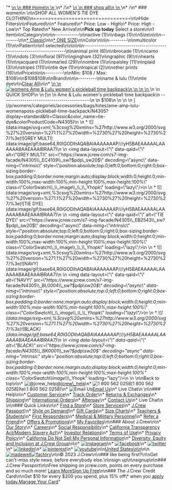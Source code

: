 "*   [\n    \n    ### Home\n    \n    ](/)\n*   /\n*   [\n    \n    ### shop all\n    \n    ](/all)\n*   /\n*   ### women\n    \n\nSHOP ALL WOMEN'S TIE DYE CLOTHING\n=================================\n\nHide Filters\n\nFeatured\n\n*   Featured\n*   Price: Low - High\n*   Price: High - Low\n*   Top Rated\n*   New Arrival\n\n**Pick up today** Select a store\n\n1 item\n\nCategory\n\n\n------------\n\n[](/all/womens/categories/clothing?sub-categories=womens-shopall-active&crawl=no&l_pattern=root-tie-dye)active (1)\n\n[](/all/womens/categories/clothing?sub-categories=womens-shopall-bags&crawl=no&l_pattern=root-tie-dye)bags (1)\n\nSize\n\n\n--------\n\n[*   Classic](/all/womens/categories/clothing?crawl=no&fit=Classic&l_pattern=root-tie-dye)\n\n[*   ONE SIZE](/all/womens/categories/clothing?crawl=no&l_pattern=root-tie-dye&size=ONE%20SIZE)\n\nColor\n\n\n---------\n\n[](/all/womens/categories/clothing?crawl=no&l_color=root-multicolor&l_pattern=root-tie-dye)multicolor (1)\n\nPattern\n\n1 selected[](/all/womens/categories/clothing?crawl=no)\n\n\n\n\n---------------------------------------------------------------------\n\n[](/all/womens/categories/clothing?crawl=no&l_pattern=root-animal-print,root-tie-dye)animal print (6)\n\n[](/all/womens/categories/clothing?crawl=no&l_pattern=root-brocade,root-tie-dye)brocade (1)\n\n[](/all/womens/categories/clothing?crawl=no&l_pattern=root-camo,root-tie-dye)camo (1)\n\n[](/all/womens/categories/clothing?crawl=no&l_pattern=root-dots,root-tie-dye)dots (3)\n\n[](/all/womens/categories/clothing?crawl=no&l_pattern=root-floral,root-tie-dye)floral (97)\n\n[](/all/womens/categories/clothing?crawl=no&l_pattern=root-gingham,root-tie-dye)gingham (32)\n\n[](/all/womens/categories/clothing?crawl=no&l_pattern=root-graphic,root-tie-dye)graphic (9)\n\n[](/all/womens/categories/clothing?crawl=no&l_pattern=root-hearts,root-tie-dye)hearts (1)\n\n[](/all/womens/categories/clothing?crawl=no&l_pattern=root-jacquard,root-tie-dye)jacquard (1)\n\n[](/all/womens/categories/clothing?crawl=no&l_pattern=root-marled,root-tie-dye)marled (29)\n\n[](/all/womens/categories/clothing?crawl=no&l_pattern=root-ombre,root-tie-dye)ombre (1)\n\n[](/all/womens/categories/clothing?crawl=no&l_pattern=root-paisley,root-tie-dye)paisley (11)\n\n[](/all/womens/categories/clothing?crawl=no&l_pattern=root-plaid,root-tie-dye)plaid (3)\n\n[](/all/womens/categories/clothing?crawl=no&l_pattern=root-stripes,root-tie-dye)stripes (111)\n\n[](/all/womens/categories/clothing?crawl=no)tie dye (1)\n\n[](/all/womens/categories/clothing?crawl=no&l_pattern=root-tie-dye,root-tropical)tropical (2)\n\n[](/all/womens/categories/clothing?crawl=no&l_pattern=root-other-prints,root-tie-dye)other prints (16)\n\nPrice\n\n\n---------\n\nMin: $108 / Max: $108\n\n$108$108\n\nBrand\n\n\n---------\n\n[](/all/womens/categories/clothing?brand=AME%20%26%20LULU&crawl=no&l_pattern=root-tie-dye)ame & lulu (1)\n\ntie dye[](/all/womens/categories/clothing?crawl=no)\n\n[Clear All](/all/womens/categories/clothing?crawl=no)\n\n*   [\n    \n    ![womens Ame &amp; Lulu women&apos;s pickleball time backpack](https://www.jcrew.com/s7-img-facade/N4305_EB2543?hei=640&crop=0,0,512,0)\n    \n    \n    \n    ](/p/womens/categories/accessories/bags/totes/ame-amp-lulu-womenaposs-pickleball-time-backpack/N4305?display=standard&fit=Classic&color_name=tie-dye&colorProductCode=N4305)\n    \n    QUICK SHOP\n    \n    [\n    \n    Ame & Lulu women's pickleball time backpack\n    -------------------------------------------\n    \n    $108\n    \n    \n    \n    ](/p/womens/categories/accessories/bags/totes/ame-amp-lulu-womenaposs-pickleball-time-backpack/N4305?display=standard&fit=Classic&color_name=tie-dye&colorProductCode=N4305)\n    \n    *   ![](data:image/svg+xml,%3csvg%20xmlns=%27http://www.w3.org/2000/svg%27%20version=%271.1%27%20width=%2730%27%20height=%2730%27/%3e)![GREY MULTI](data:image/gif;base64,R0lGODlhAQABAIAAAAAAAP///yH5BAEAAAAALAAAAAABAAEAAAIBRAA7)\n        \n        <img data-layout=\"\" data-qaid=\"\" alt=\"GREY MULTI\" src=\"https://www.jcrew.com/s7-img-facade/N4305\\_EC4109\\_sw?$pdp\\_sw20$\" decoding=\"async\" data-nimg=\"intrinsic\" style=\"position:absolute;top:0;left:0;bottom:0;right:0;box-sizing:border-box;padding:0;border:none;margin:auto;display:block;width:0;height:0;min-width:100%;max-width:100%;min-height:100%;max-height:100%\" class=\"ColorSwatch\\_\\_image\\_\\_\\_Yhopk\" loading=\"lazy\"/>\n        \n    *   ![](data:image/svg+xml,%3csvg%20xmlns=%27http://www.w3.org/2000/svg%27%20version=%271.1%27%20width=%2730%27%20height=%2730%27/%3e)![TIE DYE](data:image/gif;base64,R0lGODlhAQABAIAAAAAAAP///yH5BAEAAAAALAAAAAABAAEAAAIBRAA7)\n        \n        <img data-layout=\"\" data-qaid=\"\" alt=\"TIE DYE\" src=\"https://www.jcrew.com/s7-img-facade/N4305\\_EB2543\\_sw?$pdp\\_sw20$\" decoding=\"async\" data-nimg=\"intrinsic\" style=\"position:absolute;top:0;left:0;bottom:0;right:0;box-sizing:border-box;padding:0;border:none;margin:auto;display:block;width:0;height:0;min-width:100%;max-width:100%;min-height:100%;max-height:100%\" class=\"ColorSwatch\\_\\_image\\_\\_\\_Yhopk\" loading=\"lazy\"/>\n        \n    *   ![](data:image/svg+xml,%3csvg%20xmlns=%27http://www.w3.org/2000/svg%27%20version=%271.1%27%20width=%2730%27%20height=%2730%27/%3e)![NAVY](data:image/gif;base64,R0lGODlhAQABAIAAAAAAAP///yH5BAEAAAAALAAAAAABAAEAAAIBRAA7)\n        \n        <img data-layout=\"\" data-qaid=\"\" alt=\"NAVY\" src=\"https://www.jcrew.com/s7-img-facade/N4305\\_BL0004\\_sw?$pdp\\_sw20$\" decoding=\"async\" data-nimg=\"intrinsic\" style=\"position:absolute;top:0;left:0;bottom:0;right:0;box-sizing:border-box;padding:0;border:none;margin:auto;display:block;width:0;height:0;min-width:100%;max-width:100%;min-height:100%;max-height:100%\" class=\"ColorSwatch\\_\\_image\\_\\_\\_Yhopk\" loading=\"lazy\"/>\n        \n    *   ![](data:image/svg+xml,%3csvg%20xmlns=%27http://www.w3.org/2000/svg%27%20version=%271.1%27%20width=%2730%27%20height=%2730%27/%3e)![BLACK](data:image/gif;base64,R0lGODlhAQABAIAAAAAAAP///yH5BAEAAAAALAAAAAABAAEAAAIBRAA7)\n        \n        <img data-layout=\"\" data-qaid=\"\" alt=\"BLACK\" src=\"https://www.jcrew.com/s7-img-facade/N4305\\_BK0001\\_sw?$pdp\\_sw20$\" decoding=\"async\" data-nimg=\"intrinsic\" style=\"position:absolute;top:0;left:0;bottom:0;right:0;box-sizing:border-box;padding:0;border:none;margin:auto;display:block;width:0;height:0;min-width:100%;max-width:100%;min-height:100%;max-height:100%\" class=\"ColorSwatch\\_\\_image\\_\\_\\_Yhopk\" loading=\"lazy\"/>\n        \n    \n\nBack to top\n\n*   ![@jcrew_help](/next-static/images/sidecar-modules/footer/twitter-2.svg)[@jcrew\\_help](https://twitter.com/jcrew_help)\n*   ![1 800 562 0258](/next-static/images/sidecar-modules/footer/phone-2.svg)[1 800 562 0258](tel:1 800 562 0258)\n*   ![Email Us](/next-static/images/sidecar-modules/footer/email.svg)[Email Us](mailto:help@jcrew.com)\n*   Live Chat\n    \n\n### Help\n\n*   [Customer Service](/help/customer-service)\n*   [Track Order](/help/order-status)\n*   [Returns & Exchanges](/help/returns-exchanges)\n*   [Shipping](/help/shipping-handling)\n*   [International Orders](/help/international-orders)\n*   [Afterpay](/afterpay-faq)\n*   [Contact Us](/help/contact-us)\n*   Live Chat\n    \n\n### Quick Links\n\n*   [Find a Store](https://stores.jcrew.com/search)\n*   [Store Services](/s/store-services)\n*   [J.Crew Passport](/s/rewards)\n*   [Style on Demand](/s/style-on-demand)\n*   [Gift Cards](/help/gift-card)\n*   [Size Charts](/r/size-charts)\n*   [Teachers & Students](/s/teacher-student-discount)\n*   [First Responders](/s/military-medical-first-responder-discount)\n*   [Medical & Military Personnel](/s/military-medical-first-responder-discount)\n*   [Refer a Friend](/share)\n*   [Offers & Promotions](/best-deals)\n*   [My Favorites](/favorites)\n\n### About J.Crew\n\n*   [Our Story](/s/aboutus)\n*   [Careers](https://jobs.jcrew.com)\n*   [Social Responsibility](/s/corporate-responsibility)\n*   [California Transparency Act/Modern Slavery Act](/s/CSR-california-transparency-act)\n*   [Investor Relations](https://investors.jcrew.com)\n*   [Terms of Use](/help/terms-of-use)\n*   [Privacy Policy](/help/privacy-policy)\n*   [California Do Not Sell My Personal Information](https://jcrew.clarip.com/dsr/create?brand=jcrew&type=3)\n*   [Diversity, Equity and Inclusion at J.Crew Group](/s/diversity-equity-inclusion)\n\n*   [![instagram](/next-static/images/sidecar-modules/footer/instagram-2.svg)](http://instagram.com/jcrew)\n*   [![facebook](/next-static/images/sidecar-modules/footer/facebook-2.svg)](https://www.facebook.com/jcrew)\n*   [![twitter](/next-static/images/sidecar-modules/footer/twitter-2.svg)](https://twitter.com/jcrew)\n*   [![linkedin](/next-static/images/sidecar-modules/footer/linkedin.svg)](https://www.linkedin.com/company/j-crew)\n*   [![pinterest](/next-static/images/sidecar-modules/footer/pinterest-2.svg)](http://pinterest.com/jcrew/)\n*   [![youtube](/next-static/images/sidecar-modules/footer/youtube-2.svg)](http://www.youtube.com/user/jcrewinsider)\n\n[United States\n\n](/r/context-chooser)\n\n[![madewell](/next-static/images/sidecar-modules/footer/madewell.svg)](https://www.madewell.com)[![factory](/next-static/images/sidecar-modules/navigation/jcrew-factory-logo-black.svg)](https://factory.jcrew.com)\n\n© 2023 J.Crew\n\n### like being first?\n\nGet can't-miss style news, before everybody else.\n\nsign up\n\nsignup\n\n### J.Crew Passport\n\nFree shipping on jcrew.com, points on every purchase and so much more! [Learn More](/s/rewards)[Sign Up Free](/?register=true)\n\n### The J.Crew Credit Card\n\nGet $10 for every $200 you spend, plus 15% off\\* when you [apply today.](/s/credit-card)[Manage Your Card](https://d.comenity.net/jcrew/)"